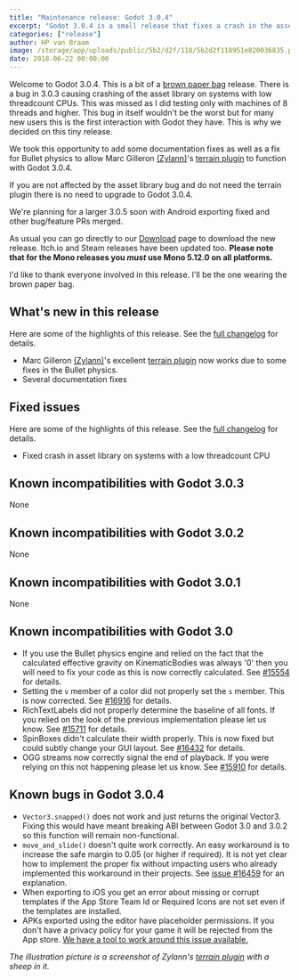 ```yaml
---
title: "Maintenance release: Godot 3.0.4"
excerpt: "Godot 3.0.4 is a small release that fixes a crash in the asset library on Windows. If you were affected by this please upgrade. Otherwise we'll come back with a larger 3.0.5 soon!"
categories: ["release"]
author: HP van Braam
image: /storage/app/uploads/public/5b2/d2f/118/5b2d2f118951e820036835.png
date: 2018-06-22 00:00:00
---
```


Welcome to Godot 3.0.4. This is a bit of a [brown paper bag](http://www.catb.org/jargon/html/B/brown-paper-bag-bug.html) release. There is a bug in 3.0.3 causing crashing of the asset library on systems with low threadcount CPUs. This was missed as I did testing only with machines of 8 threads and higher. This bug in itself wouldn't be the worst but for many new users this is the first interaction with Godot they have. This is why we decided on this tiny release.

We took this opportunity to add some documentation fixes as well as a fix for Bullet physics to allow Marc Gilleron [(Zylann)](https://github.com/Zylann)'s [terrain plugin](https://github.com/Zylann/godot_terrain_plugin) to function with Godot 3.0.4.

If you are not affected by the asset library bug and do not need the terrain plugin there is no need to upgrade to Godot 3.0.4.

We're planning for a larger 3.0.5 soon with Android exporting fixed and other bug/feature PRs merged.

As usual you can go directly to our [Download](/download) page to download the new release. Itch.io and Steam releases have been updated too. **Please note that for the Mono releases you *must* use Mono 5.12.0 on all platforms.**

I'd like to thank everyone involved in this release. I'll be the one wearing the brown paper bag.

## What's new in this release

Here are some of the highlights of this release. See the [full changelog](https://github.com/godotengine/godot-builds/releases/3.0.4-Godot_v3.0.4-stable_changelog.txt) for details.

* Marc Gilleron [(Zylann)](https://github.com/Zylann)'s excellent [terrain plugin](https://github.com/Zylann/godot_terrain_plugin) now works due to some fixes in the Bullet physics.
* Several documentation fixes

## Fixed issues

Here are some of the highlights of this release. See the [full changelog](https://github.com/godotengine/godot-builds/releases/3.0.4-Godot_v3.0.4-stable_changelog.txt) for details.

* Fixed crash in asset library on systems with a low threadcount CPU

## Known incompatibilities with Godot 3.0.3

None

## Known incompatibilities with Godot 3.0.2

None

## Known incompatibilities with Godot 3.0.1

None

## Known incompatibilities with Godot 3.0

* If you use the Bullet physics engine and relied on the fact that the calculated effective gravity on KinematicBodies was always '0' then you will need to fix your code as this is now correctly calculated. See [#15554](https://github.com/godotengine/godot/issues/15554) for details.
* Setting the `v` member of a color did not properly set the `s` member. This is now corrected. See [#16916](https://github.com/godotengine/godot/pull/16916) for details.
* RichTextLabels did not properly determine the baseline of all fonts. If you relied on the look of the previous implementation please let us know. See [#15711](https://github.com/godotengine/godot/pull/15711) for details.
* SpinBoxes didn't calculate their width properly. This is now fixed but could subtly change your GUI layout. See [#16432](https://github.com/godotengine/godot/pull/16432) for details.
* OGG streams now correctly signal the end of playback. If you were relying on this not happening please let us know. See [#15910](https://github.com/godotengine/godot/pull/15910) for details.

## <a id="known-bugs"></a> Known bugs in Godot 3.0.4

* `Vector3.snapped()` does not work and just returns the original Vector3. Fixing this would have meant breaking ABI between Godot 3.0 and 3.0.2 so this function will remain non-functional.
* `move_and_slide()` doesn't quite work correctly. An easy workaround is to increase the safe margin to 0.05 (or higher if required). It is not yet clear how to implement the proper fix without impacting users who already implemented this workaround in their projects. See [issue #16459](https://github.com/godotengine/godot/issues/16459) for an explanation.
* When exporting to iOS you get an error about missing or corrupt templates if the App Store Team Id or Required Icons are not set even if the templates are installed.
* APKs exported using the editor have placeholder permissions. If you don't have a privacy policy for your game it will be rejected from the App store. [We have a tool to work around this issue available.](https://godotengine.org/article/godot-apk-fixer-tool)

*The illustration picture is a screenshot of Zylann's [terrain plugin](https://godotengine.org/asset-library/asset/231) with a sheep in it.*
